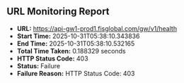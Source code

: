 ## URL Monitoring Report

- **URL:** https://api-gw1-prod1.fisglobal.com/gw/v1/health
- **Start Time:** 2025-10-31T05:38:10.343836
- **End Time:** 2025-10-31T05:38:10.532165
- **Total Time Taken:** 0.188329 seconds
- **HTTP Status Code:** 403
- **Status:** Failure
- **Failure Reason:** HTTP Status Code: 403
